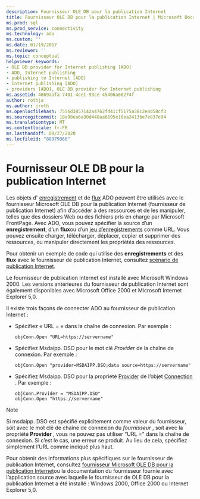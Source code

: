```yaml
---
description: Fournisseur OLE DB pour la publication Internet
title: Fournisseur OLE DB pour la publication Internet | Microsoft Docs
ms.prod: sql
ms.prod_service: connectivity
ms.technology: ado
ms.custom: ''
ms.date: 01/19/2017
ms.reviewer: ''
ms.topic: conceptual
helpviewer_keywords:
- OLE DB provider for Internet publishing [ADO]
- ADO, Internet publishing
- publishing to Internet [ADO]
- Internet publishing [ADO]
- providers [ADO], OLE DB provider for Internet publishing
ms.assetid: 4869aafa-7401-4ce1-93ce-45406a60274f
author: rothja
ms.author: jroth
ms.openlocfilehash: 7556d3857142a4762fd411f5175a38c2e4d58cf3
ms.sourcegitcommit: 18a98ea6a30d448aa6195e10ea2413be7e837e94
ms.translationtype: MT
ms.contentlocale: fr-FR
ms.lasthandoff: 08/27/2020
ms.locfileid: "88979360"
---
```

# <a name="the-ole-db-provider-for-internet-publishing"></a>Fournisseur OLE DB pour la publication Internet
Les objets d' [enregistrement](../../../ado/reference/ado-api/record-object-ado.md) et de [flux](../../../ado/reference/ado-api/stream-object-ado.md) ADO peuvent être utilisés avec le fournisseur Microsoft OLE DB pour la publication Internet (fournisseur de publication Internet) afin d’accéder à des ressources et de les manipuler, telles que des dossiers Web ou des fichiers pris en charge par Microsoft FrontPage. Avec ADO, vous pouvez spécifier la source d’un **enregistrement**, d’un **flux**ou d’un [jeu d’enregistrements](../../../ado/reference/ado-api/recordset-object-ado.md) comme URL. Vous pouvez ensuite charger, télécharger, déplacer, copier et supprimer des ressources, ou manipuler directement les propriétés des ressources.  
  
 Pour obtenir un exemple de code qui utilise des **enregistrements** et des **flux** avec le fournisseur de publication Internet, consultez [scénario de publication Internet](../../../ado/guide/data/internet-publishing-scenario.md).  
  
 Le fournisseur de publication Internet est installé avec Microsoft Windows 2000. Les versions antérieures du fournisseur de publication Internet sont également disponibles avec Microsoft Office 2000 et Microsoft Internet Explorer 5,0.  
  
 Il existe trois façons de connecter ADO au fournisseur de publication Internet :  
  
-   Spécifiez « URL = » dans la chaîne de connexion. Par exemple :  
  
    ```  
    objConn.Open "URL=https://servername"  
    ```  
  
-   Spécifiez Msdaipp. DSO pour le mot clé *Provider* de la chaîne de connexion. Par exemple :  
  
    ```  
    objConn.Open "provider=MSDAIPP.DSO;data source=https://servername"  
    ```  
  
-   Spécifiez Msdaipp. DSO pour la propriété [Provider](../../../ado/reference/ado-api/provider-property-ado.md) de l’objet [Connection](../../../ado/reference/ado-api/connection-object-ado.md) . Par exemple :  
  
    ```  
    objConn.Provider = "MSDAIPP.DSO"  
    objConn.Open "https://servername"  
    ```  
  
> [!NOTE]
>  Si msdaipp. DSO est spécifié explicitement comme valeur du fournisseur, soit avec le mot clé de chaîne de connexion du *fournisseur* , soit avec la propriété **Provider** , vous ne pouvez pas utiliser "URL =" dans la chaîne de connexion. Si c’est le cas, une erreur se produit. Au lieu de cela, spécifiez simplement l’URL comme indiqué plus haut.  
  
 Pour obtenir des informations plus spécifiques sur le fournisseur de publication Internet, consultez [fournisseur Microsoft OLE DB pour la publication Internet](../../../ado/guide/appendixes/microsoft-ole-db-provider-for-internet-publishing.md)ou la documentation du fournisseur fournie avec l’application source avec laquelle le fournisseur de OLE DB pour la publication Internet a été installé : Windows 2000, Office 2000 ou Internet Explorer 5,0.
